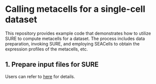 # Calling metacells for a single-cell dataset
 
This repository provides example code that demonstrates how to utilize SURE to compute metacells for a dataset. The process includes data preparation, invoking SURE, and employing SEACells to obtain the expression profiles of the metacells, etc. 

## 1. Prepare input files for SURE
Users can refer to [here](./prepare_mtx.ipynb) for details.
